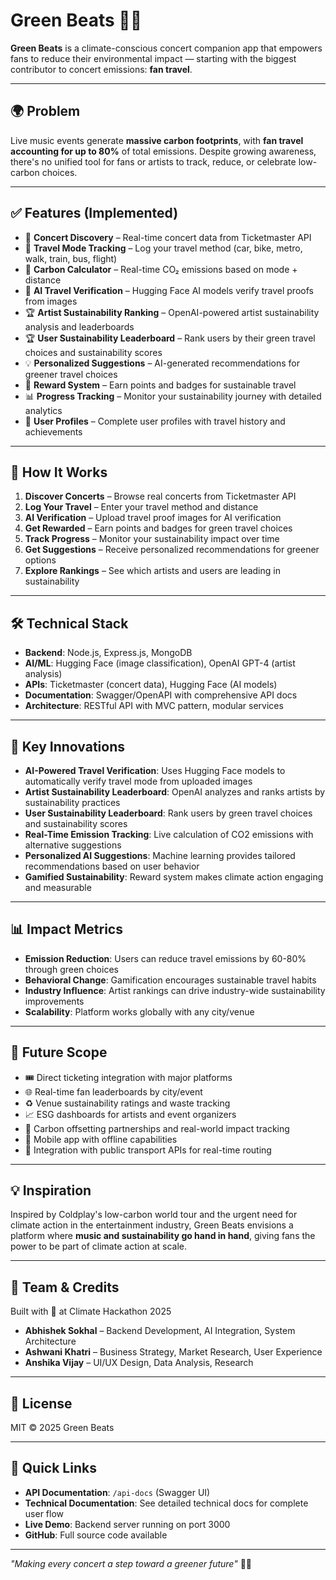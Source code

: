# Green Beats 🎵🌱

**Green Beats** is a climate-conscious concert companion app that empowers fans to reduce their environmental impact — starting with the biggest contributor to concert emissions: **fan travel**.

---

## 🌍 Problem

Live music events generate **massive carbon footprints**, with **fan travel accounting for up to 80%** of total emissions. Despite growing awareness, there's no unified tool for fans or artists to track, reduce, or celebrate low-carbon choices.

---

## ✅ Features (Implemented)

- 🎫 **Concert Discovery** – Real-time concert data from Ticketmaster API
- 🚗 **Travel Mode Tracking** – Log your travel method (car, bike, metro, walk, train, bus, flight)
- 🧮 **Carbon Calculator** – Real-time CO₂ emissions based on mode + distance
- 🤖 **AI Travel Verification** – Hugging Face AI models verify travel proofs from images
- 🏆 **Artist Sustainability Ranking** – OpenAI-powered artist sustainability analysis and leaderboards
- 🏆 **User Sustainability Leaderboard** – Rank users by their green travel choices and sustainability scores
- 💡 **Personalized Suggestions** – AI-generated recommendations for greener travel choices
- 🏅 **Reward System** – Earn points and badges for sustainable travel
- 📊 **Progress Tracking** – Monitor your sustainability journey with detailed analytics
- 🎯 **User Profiles** – Complete user profiles with travel history and achievements

---

## 🚀 How It Works

1. **Discover Concerts** – Browse real concerts from Ticketmaster API
2. **Log Your Travel** – Enter your travel method and distance
3. **AI Verification** – Upload travel proof images for AI verification
4. **Get Rewarded** – Earn points and badges for green travel choices
5. **Track Progress** – Monitor your sustainability impact over time
6. **Get Suggestions** – Receive personalized recommendations for greener options
7. **Explore Rankings** – See which artists and users are leading in sustainability

---

## 🛠️ Technical Stack

- **Backend**: Node.js, Express.js, MongoDB
- **AI/ML**: Hugging Face (image classification), OpenAI GPT-4 (artist analysis)
- **APIs**: Ticketmaster (concert data), Hugging Face (AI models)
- **Documentation**: Swagger/OpenAPI with comprehensive API docs
- **Architecture**: RESTful API with MVC pattern, modular services

---

## 🎯 Key Innovations

- **AI-Powered Travel Verification**: Uses Hugging Face models to automatically verify travel mode from uploaded images
- **Artist Sustainability Leaderboard**: OpenAI analyzes and ranks artists by sustainability practices
- **User Sustainability Leaderboard**: Rank users by green travel choices and sustainability scores
- **Real-Time Emission Tracking**: Live calculation of CO2 emissions with alternative suggestions
- **Personalized AI Suggestions**: Machine learning provides tailored recommendations based on user behavior
- **Gamified Sustainability**: Reward system makes climate action engaging and measurable

---

## 📊 Impact Metrics

- **Emission Reduction**: Users can reduce travel emissions by 60-80% through green choices
- **Behavioral Change**: Gamification encourages sustainable travel habits
- **Industry Influence**: Artist rankings can drive industry-wide sustainability improvements
- **Scalability**: Platform works globally with any city/venue

---

## 🔮 Future Scope

- 🎟️ Direct ticketing integration with major platforms
- 🌐 Real-time fan leaderboards by city/event
- ♻️ Venue sustainability ratings and waste tracking
- 📈 ESG dashboards for artists and event organizers
- 🌱 Carbon offsetting partnerships and real-world impact tracking
- 📱 Mobile app with offline capabilities
- 🤝 Integration with public transport APIs for real-time routing

---

## 💡 Inspiration

Inspired by Coldplay's low-carbon world tour and the urgent need for climate action in the entertainment industry, Green Beats envisions a platform where **music and sustainability go hand in hand**, giving fans the power to be part of climate action at scale.

---

## 🤝 Team & Credits

Built with 💚 at Climate Hackathon 2025

- **Abhishek Sokhal** – Backend Development, AI Integration, System Architecture
- **Ashwani Khatri** – Business Strategy, Market Research, User Experience
- **Anshika Vijay** – UI/UX Design, Data Analysis, Research

---

## 📜 License

MIT © 2025 Green Beats

---

## 🔗 Quick Links

- **API Documentation**: `/api-docs` (Swagger UI)
- **Technical Documentation**: See detailed technical docs for complete user flow
- **Live Demo**: Backend server running on port 3000
- **GitHub**: Full source code available

---

*"Making every concert a step toward a greener future"* 🌱🎵

